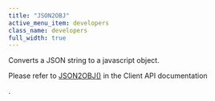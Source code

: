 ```yaml
---
title: "JSON2OBJ"
active_menu_item: developers
class_name: developers
full_width: true
---
```



Converts a JSON string to a javascript object.

Please refer to [JSON2OBJ()](json2obj.htm) in the Client API documentation

.
